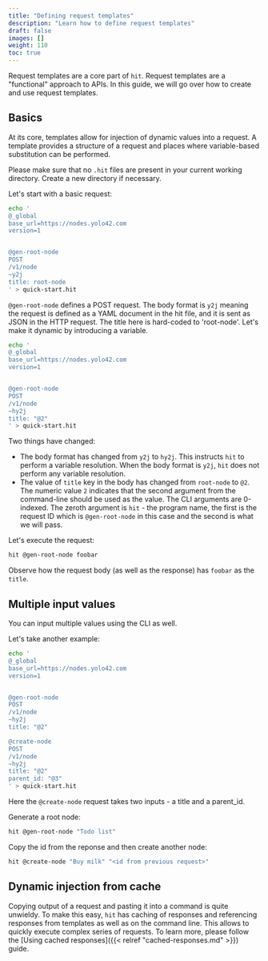 ```yaml
---
title: "Defining request templates"
description: "Learn how to define request templates"
draft: false
images: []
weight: 110
toc: true
---
```


Request templates are a core part of `hit`. Request templates are a
"functional" approach to APIs.
In this guide, we will go over how to create and use request templates.

## Basics

At its core, templates allow for injection of dynamic values into a request.
A template provides a structure of a request and places where variable-based
substitution can be performed.

Please make sure that no `.hit` files are present in your current working
directory. Create a new directory if necessary.

Let's start with a basic request:

```bash
echo '
@_global
base_url=https://nodes.yolo42.com
version=1


@gen-root-node
POST
/v1/node
~y2j
title: root-node
' > quick-start.hit
```

`@gen-root-node` defines a POST request. The body format is `y2j` meaning
the request is defined as a YAML document in the hit file, and it is sent as
JSON in the HTTP request. The title here is hard-coded to 'root-node'. Let's
make it dynamic by introducing a variable.

```bash
echo '
@_global
base_url=https://nodes.yolo42.com
version=1


@gen-root-node
POST
/v1/node
~hy2j
title: "@2"
' > quick-start.hit
```

Two things have changed:

- The body format has changed from `y2j` to `hy2j`. This instructs `hit` to
  perform a variable resolution. When the body format is `y2j`, `hit` does not
  perform any variable resolution.
- The value of `title` key in the body has changed from `root-node` to `@2`.
  The numeric value `2` indicates that the second argument from the
  command-line should be used as the value. The CLI arguments are 0-indexed.
  The zeroth argument is `hit` - the program name, the first is the request
  ID which is `@gen-root-node` in this case and the second is what we will pass.

Let's execute the request:

```bash
hit @gen-root-node foobar
```

Observe how the request body (as well as the response) has `foobar` as the
`title`.

## Multiple input values

You can input multiple values using the CLI as well.

Let's take another example:

```bash
echo '
@_global
base_url=https://nodes.yolo42.com
version=1


@gen-root-node
POST
/v1/node
~hy2j
title: "@2"

@create-node
POST
/v1/node
~hy2j
title: "@2"
parent_id: "@3"
' > quick-start.hit
```

Here the `@create-node` request takes two inputs - a title and a parent_id.

Generate a root node:

```bash
hit @gen-root-node "Todo list"
```

Copy the id from the reponse and then create another node:

```bash
hit @create-node "Buy milk" "<id from previous request>"
```

## Dynamic injection from cache

Copying output of a request and pasting it into a command is quite unwieldy.
To  make this easy, `hit` has caching of responses and referencing responses
from templates as well as on the command line.
This allows to quickly execute complex series of requests.
To learn more, please follow the
[Using cached responses]({{< relref "cached-responses.md" >}}) guide.
